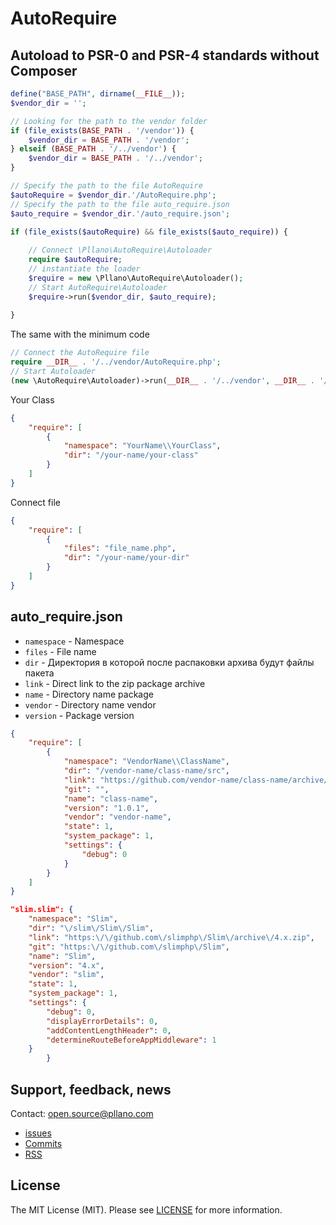 # AutoRequire
## Autoload to PSR-0 and PSR-4 standards without Composer
```php
define("BASE_PATH", dirname(__FILE__));
$vendor_dir = '';

// Looking for the path to the vendor folder
if (file_exists(BASE_PATH . '/vendor')) {
    $vendor_dir = BASE_PATH . '/vendor';
} elseif (BASE_PATH . '/../vendor') {
    $vendor_dir = BASE_PATH . '/../vendor';
}

// Specify the path to the file AutoRequire
$autoRequire = $vendor_dir.'/AutoRequire.php';
// Specify the path to the file auto_require.json
$auto_require = $vendor_dir.'/auto_require.json';
 
if (file_exists($autoRequire) && file_exists($auto_require)) {

    // Connect \Pllano\AutoRequire\Autoloader
    require $autoRequire;
    // instantiate the loader
    $require = new \Pllano\AutoRequire\Autoloader();
    // Start AutoRequire\Autoloader
    $require->run($vendor_dir, $auto_require);
    
}
```
The same with the minimum code
```php
// Connect the AutoRequire file
require __DIR__ . '/../vendor/AutoRequire.php';
// Start Autoloader
(new \AutoRequire\Autoloader)->run(__DIR__ . '/../vendor', __DIR__ . '/../vendor/auto_require.json');
```
Your Class
```json
{
    "require": [
        {
            "namespace": "YourName\\YourClass",
            "dir": "/your-name/your-class"
        }
    ]
}
```
Connect file
```json
{
    "require": [
        {
            "files": "file_name.php",
            "dir": "/your-name/your-dir"
        }
    ]
}
```
## auto_require.json
- `namespace` - Namespace
- `files` - File name
- `dir` - Директория в которой после распаковки архива будут файлы пакета
- `link` - Direct link to the zip package archive
- `name` - Directory name package
- `vendor` - Directory name vendor
- `version` - Package version
```json
{
    "require": [
        {
            "namespace": "VendorName\\ClassName",
            "dir": "/vendor-name/class-name/src",
            "link": "https://github.com/vendor-name/class-name/archive/1.0.1.zip",
            "git": "",
            "name": "class-name",
            "version": "1.0.1",
            "vendor": "vendor-name",
            "state": 1,
            "system_package": 1,
            "settings": {
                "debug": 0
            }
        }
    ]
}
```

```json
"slim.slim": {
    "namespace": "Slim",
    "dir": "\/slim\/Slim\/Slim",
    "link": "https:\/\/github.com\/slimphp\/Slim\/archive\/4.x.zip",
    "git": "https:\/\/github.com\/slimphp\/Slim",
    "name": "Slim",
    "version": "4.x",
    "vendor": "slim",
    "state": 1,
    "system_package": 1,
    "settings": {
        "debug": 0,
        "displayErrorDetails": 0,
        "addContentLengthHeader": 0,
        "determineRouteBeforeAppMiddleware": 1
    }
		}
```
<a name="feedback"></a>
## Support, feedback, news
Contact: open.source@pllano.com

- [issues](https://github.com/pllano/auto-require/issues) 
- [Commits](https://github.com/pllano/auto-require/commits/master) 
- [RSS](https://github.com/pllano/auto-require/commits/master.atom)

License
-------
The MIT License (MIT). Please see [LICENSE](https://github.com/pllano/auto-require/blob/master/LICENSE) for more information.

